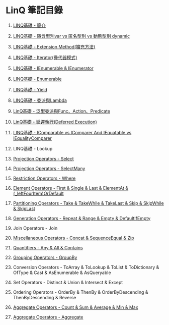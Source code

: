 ﻿# LinQ 筆記目錄

1. [LINQ基礎 - 簡介](https://hackmd.io/gwdxkE0GQiKZwsFCZk6v8Q)
2. [LINQ基礎 - 隱含型別var vs 匿名型別 vs 動態型別 dynamic](https://hackmd.io/xUTkMJ6WRI-q2HRrO5GKkg)
3. [LINQ基礎 - Extension Method(擴充方法)](https://hackmd.io/HacOoV94SZy9ryAORocmnw)
4. [LINQ基礎 - Iterator(疊代器模式)](https://hackmd.io/vnZcWNdGRCq1cjMJRMJZZA)
5. [LINQ基礎 - IEnumerable & IEnumerator](https://hackmd.io/lSm0-BylRdK-MV0AErhHyw)
6. [LINQ基礎 - Enumerable](https://hackmd.io/khKtTK-mSPyCm7wvE9ghmw)
7. [LINQ基礎 - Yield](https://hackmd.io/P_h9ag3ETIOuZMrCq41hWQ?view)
8. [LINQ基礎 - 委派與Lambda](https://hackmd.io/sU49zV1bSmaaHQIty9o4cg)
9. [LinQ基礎 - 泛型委派與Func、Action、Predicate](https://hackmd.io/xQoAvh0sTdaiHpSc9qZvDQ?view)
10. [LinQ基礎 - 延遲執行(Deferred Execution)](https://hackmd.io/W__5nByUSCSWMsUEL82ZbA?view)
11. [LINQ基礎 - IComparable vs IComparer And IEquatable vs IEqualityComparer](https://hackmd.io/VrhUjGY9QPO2uOE06nR5ZA?view#IEquatable)
1. LINQ基礎 - Lookup
11. [Projection Operators - Select](https://hackmd.io/9TPoAhThTzGCVvwGxfwqOg?view)
12. [Projection Operators - SelectMany](https://hackmd.io/mNBV8TbOQ32VSdY83nLcHg?view)
12. [Restriction Operators - Where](https://hackmd.io/DcrS1BVHT9C1ygmUxU-yGg?view)
21. [Element Operators - First & Single & Last & ElementAt & (_leftFourItem)OrDefault](https://hackmd.io/xH9XwCvDQtq0oTi2hkAW6g?view#%E7%B8%BD%E7%B5%90)

16. [Partitioning Operators - Take & TakeWhile & TakeLast & Skip & SkipWhile & SkipLast](https://hackmd.io/R4TmtFzRTWanD6Hla0-jHQ?view)
19. [Generation Operators - Repeat & Range & Empty & DefaultIfEmpty](https://hackmd.io/MzS8dYhXT6yuc_jJAqZMog?view)
23. Join Operators - Join
20. [Miscellaneous Operators - Concat & SequenceEqual & Zip ](https://hackmd.io/Zl9Vtkh3RYqfT5ieGHmczw?view)
18. [Quantifiers - Any & All & Contains ](https://hackmd.io/foPC9IiWQWWoqDFn9zzTUQ?view)
14. [Grouping Operators - GroupBy ](https://hackmd.io/@CityChen/BkNZ-cJOS)
22. Conversion Operators - ToArray & ToLookup & ToList & ToDictionary & OfType & Cast & AsEnumerable & AsQueryable
17. Set Operators - Distinct & Union & Intersect & Except
13. Ordering Operators - OrderBy & ThenBy & OrderByDescending & ThenByDescending & Reverse
15. [Aggregate Operators - Count & Sum & Average & Min & Max](https://hackmd.io/itytIKAnRrWWUoZ79iyypQ?view)
16. [Aggregate Operators - Aggregate](https://hackmd.io/N-wyJYp8QC2Ro1KAXnzfzA)
